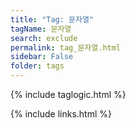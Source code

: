 ```yaml
---
title: "Tag: 문자열"
tagName: 문자열
search: exclude
permalink: tag_문자열.html
sidebar: False
folder: tags
---
```

{% include taglogic.html %}

{% include links.html %}
